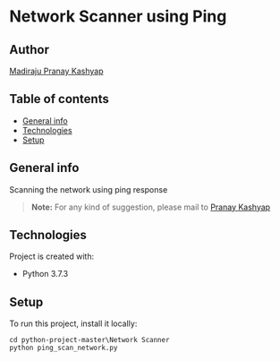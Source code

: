 # Network Scanner using Ping

## Author

[Madiraju Pranay Kashyap](https://pranaykashyap.github.io/)

## Table of contents
* [General info](#general-info)
* [Technologies](#technologies)
* [Setup](#setup)

## General info
Scanning the network using ping response
> **Note:** For any kind of suggestion, please mail to [Pranay Kashyap](mailto:pranaykshp@gmail.com) 
	
## Technologies
Project is created with:
* Python 3.7.3
	
## Setup
To run this project, install it locally:

```
cd python-project-master\Network Scanner
python ping_scan_network.py
```
